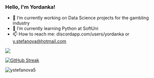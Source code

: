### Hello, I'm Yordanka!

- 🔭 I’m currently working on Data Science projects for the gambling industry
- 🌱 I’m currently learning Python at SoftUni
- 📫 How to reach me: discordapp.com/users/yordanka or y.stefanova@hotmail.com



<img src="https://github-readme-stats.vercel.app/api/top-langs/?username=ystefanova5&layout=compact&hide_border=true" />

<a href="https://git.io/streak-stats"><img src="https://github-readme-streak-stats.herokuapp.com?user=ystefanova5" alt="GitHub Streak" /></a>

<img src="https://komarev.com/ghpvc/?username=ystefanova5&label=Profile%20views&color=0e75b6&style=flat" alt="ystefanova5" />
